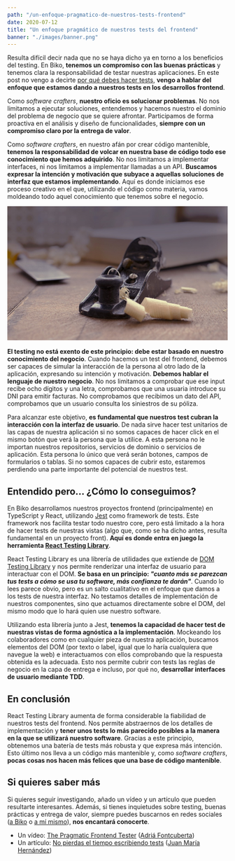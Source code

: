 ```yaml
---
path: "/un-enfoque-pragmatico-de-nuestros-tests-frontend"
date: 2020-07-12
title: "Un enfoque pragmático de nuestros tests del frontend"
banner: "./images/banner.png"
---
```


Resulta difícil decir nada que no se haya dicho ya en torno a los beneficios del testing. En Biko, **tenemos un compromiso con las buenas prácticas** y tenemos clara la responsabilidad de testar nuestras aplicaciones. En este post no vengo a decirte [por qué debes hacer tests](https://www.youtube.com/watch?v=vlorWIlPgY0&t), **vengo a hablar del enfoque que estamos dando a nuestros tests en los desarrollos frontend**.

Como *software crafters*, **nuestro oficio es solucionar problemas**. No nos limitamos a ejecutar soluciones, entendemos y hacemos nuestro el dominio del problema de negocio que se quiere afrontar. Participamos de forma proactiva en el análisis y diseño de funcionalidades, **siempre con un compromiso claro por la entrega de valor**.

Como *software crafters*, en nuestro afán por crear código mantenible, **tenemos la responsabilidad de volcar en nuestra base de código todo ese conocimiento que hemos adquirido**. No nos limitamos a implementar interfaces, ni nos limitamos a implementar llamadas a un API. **Buscamos expresar la intención y motivación que subyace a aquellas soluciones de interfaz que estamos implementando**. Aquí es donde iniciamos ese proceso creativo en el que, utilizando el código como materia, vamos moldeando todo aquel conocimiento que tenemos sobre el negocio.

![./Untitled.png](./Untitled.png)

**El testing no está exento de este principio: debe estar basado en nuestro conocimiento del negocio**. Cuando hacemos un test del frontend, debemos ser capaces de simular la interacción de la persona al otro lado de la aplicación, expresando su intención y motivación. **Debemos hablar el lenguaje de nuestro negocio**. No nos limitamos a comprobar que ese input recibe ocho dígitos y una letra, comprobamos que una usuaria introduce su DNI para emitir facturas. No comprobamos que recibimos un dato del API, comprobamos que un usuario consulta los siniestros de su póliza.

Para alcanzar este objetivo, **es fundamental que nuestros test cubran la interacción con la interfaz de usuario**. De nada sirve hacer test unitarios de las capas de nuestra aplicación si no somos capaces de hacer click en el mismo botón que verá la persona que la utilice. A esta persona no le importan nuestros repositorios, servicios de dominio o servicios de aplicación. Esta persona lo único que verá serán botones, campos de formularios o tablas. Si no somos capaces de cubrir esto, estaremos perdiendo una parte importante del potencial de nuestros test.

## Entendido pero... ¿Cómo lo conseguimos?

En Biko desarrollamos nuestros proyectos frontend (principalmente) en TypeScript y React, utilizando [Jest](https://jestjs.io/) como framework de tests. Este framework nos facilita testar todo nuestro core, pero está limitado a la hora de hacer tests de nuestras vistas (algo que, como se ha dicho antes, resulta fundamental en un proyecto front). **Aquí es donde entra en juego la herramienta [React Testing Library](https://testing-library.com/docs/react-testing-library/intro)**.

React Testing Library es una librería de utilidades que extiende de [DOM Testing Library](https://testing-library.com/docs/dom-testing-library/intro) y nos permite renderizar una interfaz de usuario para interactuar con el DOM. **Se basa en un principio: *"cuanto más se parezcan tus tests a cómo se usa tu software, más confianza te darán"***. Cuando lo lees parece obvio, pero es un salto cualitativo en el enfoque que damos a los tests de nuestra interfaz. No testamos detalles de implementación de nuestros componentes, sino que actuamos directamente sobre el DOM, del mismo modo que lo hará quien use nuestro software.

Utilizando esta librería junto a Jest, **tenemos la capacidad de hacer test de nuestras vistas de forma agnóstica a la implementación**. Mockeando los colaboradores como en cualquier pieza de nuestra aplicación, buscamos elementos del DOM (por texto o label, igual que lo haría cualquiera que navegue la web) e interactuamos con ellos comprobando que la respuesta obtenida es la adecuada. Esto nos permite cubrir con tests las reglas de negocio en la capa de entrega e incluso, por qué no, **desarrollar interfaces de usuario mediante TDD**.

## En conclusión

React Testing Library aumenta de forma considerable la fiabilidad de nuestros tests del frontend. Nos permite abstraernos de los detalles de implementación y **tener unos tests lo más parecido posibles a la manera en la que se utilizará nuestro software**. Gracias a este principio, obtenemos una batería de tests más robusta y que expresa más intención. Esto último nos lleva a un código más mantenible y, como *software crafters*, **pocas cosas nos hacen más felices que una base de código mantenible**.

## Si quieres saber más

Si quieres seguir investigando, añado un vídeo y un artículo que pueden resultarte interesantes. Además, si tienes inquietudes sobre testing, buenas prácticas y entrega de valor, siempre puedes buscarnos en redes sociales ([a Biko](https://twitter.com/biko2) o [a mí mismo](https://twitter.com/aitorcurrutia)), **nos encantará conocerte**.

- Un vídeo: [The Pragmatic Frontend Tester](https://www.youtube.com/watch?v=XjFeUUZm50g) ([Adriá Fontcuberta](https://twitter.com/afontq))
- Un artículo: [No pierdas el tiempo escribiendo tests](https://blog.koalite.com/2017/11/no-pierdas-el-tiempo-escribiendo-tests/) ([Juan María Hernández](https://twitter.com/gulnor))